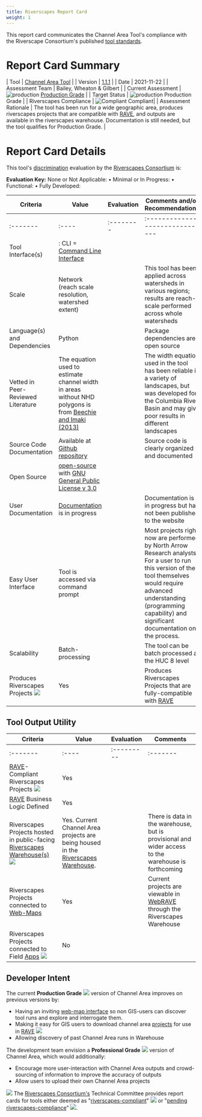 ```yaml
---
title: Riverscapes Report Card
weight: 1
---
```


This report card communicates the Channel Area Tool's compliance with the Riverscape Consortium's published [tool standards](https://riverscapes.xyz/Tools).

# Report Card Summary

| Tool | [Channel Area Tool](https://tools.riverscapes.xyz/channel) |
| Version | [1.1.1](https://github.com/Riverscapes/riverscapes-tools/tree/master/packages/channel) |
| Date | 2021-11-22 |
| Assessment Team | Bailey, Wheaton & Gilbert |
| Current Assessment | ![production](https://raw.githubusercontent.com/Riverscapes/riverscapes-website/master/assets/images/tools/grade/TRL_5_32p.png) [Production Grade](https://riverscapes.xyz/Tools/#tool-grade) |
| Target Status | ![production](https://raw.githubusercontent.com/Riverscapes/riverscapes-website/master/assets/images/tools/grade/TRL_6_32p.png) Production Grade |
| Riverscapes Compliance | ![Compliant](https://riverscapes.xyz/assets/images/rc/RiverscapesCompliant_24.png) Compliant|
| Assessment Rationale | The tool has been run for a wide geographic area, produces riverscapes projects that are compatible with [RAVE](https://rave.riverscapes.xyz), and outputs are available in the riverscapes warehouse. Documentation is still needed, but the tool qualifies for Production Grade. |


# Report Card Details

This tool's [discrimination](https://riverscapes.xyz/Tools/#model-discrimination) evaluation by the [Riverscapes Consortium](https://riverscapes.xyz) is:

**Evaluation Key:**
None or Not Applicable: <i class="fa fa-battery-empty" aria-hidden="true"></i> •
Minimal or In Progress: <i class="fa fa-battery-quarter" aria-hidden="true"></i> •
Functional: <i class="fa fa-battery-half" aria-hidden="true"></i> •
Fully Developed: <i class="fa fa-battery-full" aria-hidden="true"></i>  

| Criteria | Value | Evaluation | Comments and/or Recommendations |
|----------|-------|------------|---------------------------------|
| :------- | :---- | :--------  | :------------------------------ |
| Tool Interface(s) | <i class="fa fa-terminal" aria-hidden="true"></i> : CLI = [Command Line Interface](https://en.wikipedia.org/wiki/Command-line_interface) | <i class="fa fa-battery-full" aria-hidden="true"></i> |  |
| Scale | Network (reach scale resolution, watershed extent) | <i class="fa fa-battery-full" aria-hidden="true"></i> | This tool has been applied across watersheds in various regions; results are reach-scale performed across whole watersheds |
| Language(s) and Dependencies | Python | <i class="fa fa-battery-full" aria-hidden="true"></i> | Package dependencies are open source |
| Vetted in Peer-Reviewed Literature | The equation used to estimate channel width in areas without NHD polygons is from  [Beechie and Imaki (2013)](https://agupubs.onlinelibrary.wiley.com/doi/full/10.1002/2013WR013629) | <i class="fa fa-battery-half" aria-hidden="true"></i> | The width equation used in the tool has been reliable in a variety of landscapes, but was developed for the Columbia River Basin and may give poor results in different landscapes |
| Source Code Documentation | Available at [Github repository](https://github.com/Riverscapes/riverscaps-tools/channel) <i class="fa fa-github" aria-hidden="true"></i> | <i class="fa fa-battery-full" aria-hidden="true"></i> | Source code is clearly organized and documented |
| Open Source | [open-source](https://github.com/Riverscapes/riverscaps-tools/channel) <i class="fa fa-github" aria-hidden="true"></i> with [GNU General Public License v 3.0](https://github.com/Riverscapes/riverscapes-tools/blob/master/LICENSE) | <i class="fa fa-battery-full" aria-hidden="true"></i> | |
| User Documentation | [Documentation](http://tools.riverscapes.xyz/channel/) is in progress | <i class="fa fa-battery-quarter" aria-hidden="true"></i> | Documentation is in progress but has not been published to the website |
| Easy User Interface | Tool is accessed via command prompt | <i class="fa fa-battery-quarter" aria-hidden="true"></i> | Most projects right now are performed by North Arrow Research analysts. For a user to run this version of the tool themselves would require advanced understanding (programming capability) and significant documentation on the process. |
| Scalability | Batch-processing | <i class="fa fa-battery-full" aria-hidden="true"></i> | The tool can be batch processed at the HUC 8 level |
| Produces Riverscapes Projects <img  src="https://riverscapes.xyz/assets/images/data/RiverscapesProject_24.png"> | Yes | <i class="fa fa-battery-full" aria-hidden="true"></i> | Produces Riverscapes Projects that are fully-compatible with [RAVE](https://rave.riverscapes.xyz) |

## Tool Output Utility

| Criteria | Value | Evaluation | Comments |
|----------|-------|------------|----------|
| :------- | :---- | :--------- | :------- |
| [RAVE](https://rave.riverscapes.xyz)- Compliant Riverscapes Projects <img  src="https://riverscapes.xyz/assets/images/data/RiverscapesProject_24.png"> | Yes | <i class="fa fa-battery-full" aria-hidden="true"></i> | |
| [RAVE](https://rave.riverscapes.xyz) Business Logic Defined | Yes | <i class="fa fa-battery-full" aria-hidden="true"></i> |  |
| Riverscapes Projects hosted in public-facing [Riverscapes Warehouse(s)](https://riverscapes.xyz/Data_Warehouses/#warehouse-explorer-concept) <img src="https://riverscapes.xyz/assets/images/data/RiverscapesWarehouseCloud_24.png"> | Yes. Current Channel Area projects are being housed in the [Riverscapes Warehouse](https://data.riverscapes.xyz). | <i class="fa fa-battery-half" aria-hidden="true"></i> | There is data in the warehouse, but is provisional and wider access to the warehouse is forthcoming |
| Riverscapes Projects connected to [Web-Maps](https://riverscapes.xyz/Data_Warehouses#web-maps) <i class="fa fa-map-o" aria-hidden="true"></i> | Yes | <i class="fa fa-battery-full" aria-hidden="true"></i> | Current projects are viewable in [WebRAVE](https://rave.riverscapes.xyz/Download/install_webrave.html) through the Riverscapes Warehouse |
| Riverscapes Projects connected to Field [Apps](https://riverscapes.xyz//Data_Warehouses#apps---pwas) <img src="http://riverscapes.xyz/assets/images/tools/PWA.png"> | No | <i class="fa fa-battery-empty" aria-hidden="true"></i> |  |

## Developer Intent
The current **Production Grade** <img  src="https://riverscapes.xyz/assets/images/tools/grade/TRL_6_32p.png"> version of Channel Area improves on previous versions by:
- Having an inviting [web-map interface](https://riverscapes.xyz/Data_Warehouses/#web-maps) so non GIS-users can discover tool runs and explore and interrogate them.
- Making it easy for GIS users to download channel area [projects](https://riverscapes.xyz/Tools/Technical_Reference/Documentation_Standards/Riverscapes_Projects/) for use in [RAVE](https://rave.riverscapes.xyz) <img  src="https://riverscapes.xyz/assets/images/data/RiverscapesProject_24.png">
- Allowing discovery of past Channel Area runs in Warehouse

The development team envision a **Professional Grade** <img src="https://riverscapes.xyz/assets/images/tools/grade/TRL_5_32p.png"> version of Channel Area, which would additionally:
- Encourage more user-interaction with Channel Area outputs and crowd-sourcing of information to improve the accuracy of outputs
- Allow users to upload their own Channel Area projects

<a href="https://riverscapes.xyz"><img class="float-left" src="https://riverscapes.xyz/assets/images/rc/RiverscapesConsortium_Logo_Black_BHS_200w.png"></a>
The [Riverscapes Consortium's](https://riverscapes.xyz) Technical Committee provides report cards for tools either deemed as "[riverscapes-compliant](https://riverscapes.xyz/Tools/#riverscapes-compliant)" <img  src="https://riverscapes.xyz/assets/images/rc/RiverscapesCompliant_24.png"> or "[pending riverscapes-compliance](https://riverscapes.xyz/Tools/#tools-pending-riverscapes-compliance)" <img  src="https://riverscapes.xyz/assets/images/rc/RiverscapesCompliantPending_28.png">.
